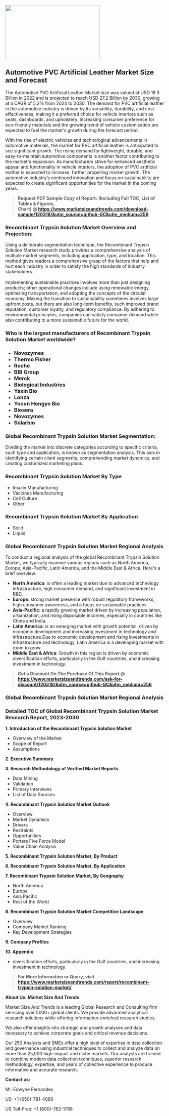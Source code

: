 <p><img class="alignnone size-medium wp-image-20088" src="https://ffe5etoiles.com/wp-content/uploads/2024/12/MST1-300x171.png" alt="" width="300" height="171" /></p><h2>Automotive PVC Artificial Leather Market Size and Forecast</h2><p>The Automotive PVC Artificial Leather Market size was valued at USD 18.3 Billion in 2022 and is projected to reach USD 27.2 Billion by 2030, growing at a CAGR of 5.2% from 2024 to 2030. The demand for PVC artificial leather in the automotive industry is driven by its versatility, durability, and cost-effectiveness, making it a preferred choice for vehicle interiors such as seats, dashboards, and upholstery. Increasing consumer preference for eco-friendly materials and the growing trend of vehicle customization are expected to fuel the market's growth during the forecast period.</p><p>With the rise of electric vehicles and technological advancements in automotive materials, the market for PVC artificial leather is anticipated to see significant growth. The rising demand for lightweight, durable, and easy-to-maintain automotive components is another factor contributing to the market's expansion. As manufacturers strive for enhanced aesthetic appeal and functionality in vehicle interiors, the adoption of PVC artificial leather is expected to increase, further propelling market growth. The automotive industry’s continued innovation and focus on sustainability are expected to create significant opportunities for the market in the coming years.</p></p><blockquote id="" class=""><strong>Request PDF Sample Copy of Report: (Including Full TOC, List of Tables &amp; Figures, Chart)&nbsp;@&nbsp;<strong><a href="https://www.marketsizeandtrends.com/download-sample/120318/&utm_source=github-GC&utm_medium=256" target="_blank">https://www.marketsizeandtrends.com/download-sample/120318/&utm_source=github-GC&utm_medium=256</a></strong></strong></blockquote><h3 id="" class="">Recombinant Trypsin Solution Market&nbsp;Overview and Projection:</h3><p id="" class="">Using a deliberate segmentation technique, the Recombinant Trypsin Solution Market research study provides a comprehensive analysis of multiple market segments, including application, type, and location. This method gives readers a comprehensive grasp of the factors that help and hurt each industry in order to satisfy the high standards of industry stakeholders. <br /> <br />Implementing sustainable practices involves more than just designing products; other operational changes include using renewable energy, optimizing transportation, and adopting the concepts of the circular economy. Making the transition to sustainability sometimes involves large upfront costs, but there are also long-term benefits, such improved brand reputation, customer loyalty, and regulatory compliance. By adhering to environmental principles, companies can satisfy consumer demand while also contributing to a more sustainable future for the world.</p><h3 id="" class="">Who is the largest manufacturers of&nbsp;Recombinant Trypsin Solution Market worldwide?</h3><h3 class=""><p><ul><li>Novozymes </li><li> Thermo Fisher </li><li> Roche </li><li> BBI Group </li><li> Merck </li><li> Biological Industries </li><li> Yaxin Bio </li><li> Lonza </li><li> Yocon Hengye Bio </li><li> Biosera </li><li> Novozymes </li><li> Solarbio</li></ul></p></h3><h3 id="" class="">Global&nbsp;Recombinant Trypsin Solution Market Segmentation:</h3><p id="" class="">Dividing the market into discrete categories according to specific criteria, such type and application, is known as segmentation analysis. This aids in identifying certain client segments, comprehending market dynamics, and creating customized marketing plans.</p><h3 id="" class="">Recombinant Trypsin Solution Market&nbsp;By Type</h3><p><p><ul><li>Insulin Manufacturing </li><li> Vaccines Manufacturing </li><li> Cell Culture </li><li> Other</p></li></ul></p></p><h3 id="" class="">Recombinant Trypsin Solution Market&nbsp;By Application</h3><p class=""><p><ul><li>Solid </li><li> Liquid</li></ul></p></p><h3 id="" class="">Global Recombinant Trypsin Solution Market Regional Analysis</h3><p id="" class="">To conduct a regional analysis of the global Recombinant Trypsin Solution Market, we typically examine various regions such as North America, Europe, Asia-Pacific, Latin America, and the Middle East &amp; Africa. Here's a brief overview:</p><ul><li><strong>North America</strong>: is often a leading market due to advanced technology infrastructure, high consumer demand, and significant investment in R&amp;D.</li><li><strong>Europe</strong>: strong market presence with robust regulatory frameworks, high consumer awareness, and a focus on sustainable practices.</li><li><strong>Asia-Pacific</strong>: a rapidly growing market driven by increasing population, urbanization, and rising disposable incomes, especially in countries like China and India.</li><li><strong>Latin America</strong>: is an emerging market with growth potential, driven by economic development and increasing investment in technology and infrastructure.Due to economic development and rising investments in infrastructure and technology, Latin America is a developing market with room to grow.</li><li><strong>Middle East &amp; Africa</strong>: Growth in this region is driven by economic diversification efforts, particularly in the Gulf countries, and increasing investment in technology.</li></ul><blockquote id="" class=""><strong>Get a Discount On The Purchase Of This Report @ <strong><a href="https://www.marketsizeandtrends.com/ask-for-discount/120318/&utm_source=github-GC&utm_medium=256" target="_blank">https://www.marketsizeandtrends.com/ask-for-discount/120318/&utm_source=github-GC&utm_medium=256</a></strong></strong></blockquote><h3 id="" class="">Global Recombinant Trypsin Solution Market Regional Analysis</h3><h3 id="" class="">Detailed TOC of Global Recombinant Trypsin Solution Market Research Report, 2023-2030</h3><p id="" class=""><strong>1. Introduction of the Recombinant Trypsin Solution Market</strong></p><ul><li>Overview of the Market</li><li>Scope of Report</li><li>Assumptions</li></ul><p id="" class=""><strong>2. Executive Summary</strong></p><p id="" class=""><strong>3. Research Methodology of Verified Market Reports</strong></p><ul><li>Data Mining</li><li>Validation</li><li>Primary Interviews</li><li>List of Data Sources</li></ul><p id="" class=""><strong>4. Recombinant Trypsin Solution Market Outlook</strong></p><ul><li>Overview</li><li>Market Dynamics</li><li>Drivers</li><li>Restraints</li><li>Opportunities</li><li>Porters Five Force Model</li><li>Value Chain Analysis</li></ul><p id="" class=""><strong>5. Recombinant Trypsin Solution Market, By Product</strong></p><p id="" class=""><strong>6. Recombinant Trypsin Solution Market, By Application</strong></p><p id="" class=""><strong>7. Recombinant Trypsin Solution Market, By Geography</strong></p><ul><li>North America</li><li>Europe</li><li>Asia Pacific</li><li>Rest of the World</li></ul><p id="" class=""><strong>8. Recombinant Trypsin Solution Market Competitive Landscape</strong></p><ul><li>Overview</li><li>Company Market Ranking</li><li>Key Development Strategies</li></ul><p id="" class=""><strong>9. Company Profiles</strong></p><p id="" class=""><strong>10. Appendix</strong></p><ul><li>diversification efforts, particularly in the Gulf countries, and increasing investment in technology.</li></ul><blockquote id="" class=""><strong>For More Information or Query, visit <strong><strong><a href="https://www.marketsizeandtrends.com/report/recombinant-trypsin-solution-market/" target="_blank">https://www.marketsizeandtrends.com/report/recombinant-trypsin-solution-market/</a></strong></strong></strong></blockquote><p id="" class=""><strong>About Us: Market Size And Trends</strong></p><p id="" class="">Market Size And Trends is a leading Global Research and Consulting firm servicing over 5000+ global clients. We provide advanced analytical research solutions while offering information-enriched research studies.</p><p id="" class="">We also offer insights into strategic and growth analyses and data necessary to achieve corporate goals and critical revenue decisions.</p><p id="" class="">Our 250 Analysts and SMEs offer a high level of expertise in data collection and governance using industrial techniques to collect and analyze data on more than 25,000 high-impact and niche markets. Our analysts are trained to combine modern data collection techniques, superior research methodology, expertise, and years of collective experience to produce informative and accurate research.</p><p id="" class=""><strong>Contact us:</strong></p><p id="" class="">Mr. Edwyne Fernandes</p><p id="" class="">US: +1 (650)-781-4080</p><p id="" class="">US Toll-Free: +1 (800)-782-1768</p>
